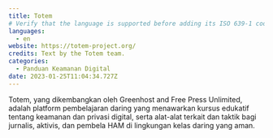 ```yaml
---
title: Totem
# Verify that the language is supported before adding its ISO 639-1 code here. without the country code, i.e. ms instead of ms_MY.
languages:
  - en
website: https://totem-project.org/
credits: Text by the Totem team.
categories:
  - Panduan Keamanan Digital
date: 2023-01-25T11:04:34.727Z
---
```

Totem, yang dikembangkan oleh Greenhost and Free Press Unlimited, adalah platform pembelajaran daring yang menawarkan kursus edukatif tentang keamanan dan privasi digital, serta alat-alat terkait dan taktik bagi jurnalis, aktivis, dan pembela HAM di lingkungan kelas daring yang aman.